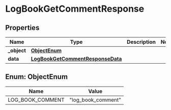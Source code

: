 

# LogBookGetCommentResponse


## Properties

| Name | Type | Description | Notes |
|------------ | ------------- | ------------- | -------------|
|**_object** | [**ObjectEnum**](#ObjectEnum) |  |  |
|**data** | [**LogBookGetCommentResponseData**](LogBookGetCommentResponseData.md) |  |  |



## Enum: ObjectEnum

| Name | Value |
|---- | -----|
| LOG_BOOK_COMMENT | &quot;log_book_comment&quot; |



